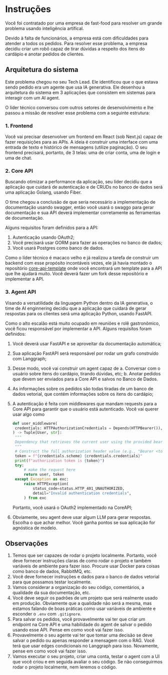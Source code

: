# Instruções

Você foi contratado por uma empresa de fast-food para resolver um grande problema usando inteligência artifical.

Devido à falta de funcionários, a empresa está com dificuldades para atender a todos os pedidos. Para resolver esse problema, a empresa decidiu criar um robô capaz de tirar dúvidas a respeito dos itens do cardápio e anotar pedidos de clientes.

## Arquitetura do sistema

Este problema chegou no seu Tech Lead. Ele identificou que o que estava sendo pedido era um agente que usa IA generativa. Ele desenhou a arquitetura do sistema em 3 aplicações que consistem em sistemas para interagir com um AI agent.

O líder técnico conversou com outros setores de desenvolvimento e lhe passou a missão de resolver esse problema com a seguinte estrutura:

### 1. Frontend

Você vai precisar desenvolver um frontend em React (sob Next.js) capaz de fazer requisições para as APIs. A ideia é construir uma interface com uma entrada de texto e histórico de mensagens (utilize paginação). O seu frontend precisará, portanto, de 3 telas: uma de criar conta, uma de login e uma de chat.

### 2. Core API

Buscando otimizar a performance da aplicação, seu líder decidiu que a aplicação que cuidará de autenticação e de CRUDs no banco de dados será uma aplicação Golang, usando Fiber.

O time chegou a conclusão de que seria necessário a implementação de documentação usando swagger, então você usará o swaggo para gerar documentação e sua API deverá implementar corretamente as ferramentas de documentação.

Alguns requisitos foram definidos para a API:

1. Autenticação usando OAuth2;
2. Você precisará usar GORM para fazer as operações no banco de dados;
3. Você usará Postgres como banco de dados.

Como o líder técnico é macaco velho e já realizou a tarefa de construir um backend com esse propósito incontáveis vezes, ele já havia montado o repositório [core-api-template](github.com/cogniia/core-api-template) onde você encontrará um template para a API que lhe ajudará muito. Você deverá fazer um fork desse repositório e implementar a API.

### 3. Agent API

Visando a versatilidade da linguagem Python dentro da IA generativa, o time de AI enginnering decidiu que a aplicação que cuidará de gerar respostas para os clientes será uma aplicação Python, usando FastAPI.

Como o alto escalão está muito ocupado em reuniões e rolê gastronômico, você ficou responsável por implementar a API. Alguns requisitos foram definidos:

1. Você deverá usar FastAPI e se aproveitar da documentação automática;
2. Sua aplicação FastAPI será responsável por rodar um grafo construído com Langgraph;
3. Desse modo, você vai construir um agent capaz de
   a. Conversar com o usuário sobre itens do cardápio, tirando dúvidas, etc;
   b. Anotar pedidos que devem ser enviados para a Core API e salvos no Banco de Dados.
4. As informações sobre os pedidos são todas tiradas de um banco de dados vetorial, que contém informações sobre os itens do cardápio;
5. A autenticação é feita com middlewares que mandam requests para a Core API para garantir que o usuário está autenticado. Você vai querer usar algo como

   ```python
   def user_middleware(
    credentials: HTTPAuthorizationCredentials = Depends(HTTPBearer()),
   ) -> Tuple[User, str]:
    """
    Dependency that retrieves the current user using the provided bearer token.
    """
    # Construct the full authorization header value (e.g., "Bearer <token>")
    token = f"{credentials.scheme} {credentials.credentials}"
    print(f"authorization token is {token}")
    try:
        # make the request here
        return user, token
    except Exception as exc:
        raise HTTPException(
            status_code=status.HTTP_401_UNAUTHORIZED,
            detail="Invalid authentication credentials",
        ) from exc
   ```

   Portanto, você usará o OAuth2 implementado na CoreAPI;

6. Obviamente, seu agent deve usar algum LLM para gerar respostas. Escolha o que achar melhor. Você ganha pontos se sua aplicação for agnóstica de modelo.

## Observações

1. Temos que ser capazes de rodar o projeto localmente. Portanto, você deve fornecer instruções claras de como rodar o projeto e também variáveis de ambiente para fazer isso. Procure usar Docker para coisas como banco de dados, RabbitMQ, etc.
2. Você deve fornecer instruções e dados para o banco de dados vetorial para que possamos testar localmente.
3. Vamos considerar a organização do seu código, comentários, a qualidade da sua documentação, etc.
4. Você deve seguir os padrões de um projeto que será realmente usado em produção. Obviamente que a qualidade não será a mesma, mas estamos falando de boas práticas como usar variáveis de ambiente e esconder o `.env` com `.gitignore`.
5. Para salvar os pedidos, você provavelmente vai ter que criar um endpoint na Core API e uma habilidade do agent de salvar o pedido usando esse API. Pense em como você vai fazer isso.
6. Provavelmente o seu agente vai ter que tomar uma decisão se deve salvar o pedido ou apenas responder a mensagem com o RAG. Você terá que usar edges condicionais no Langgraph para isso. Novamente, pense em como você vai fazer isso.
7. Vamos executar o seu projeto, criar uma conta, testar o agent com a UI que você criou e em seguida avaliar o seu código. Se não conseguirmos rodar o projeto localmente, nem leremos o código.
